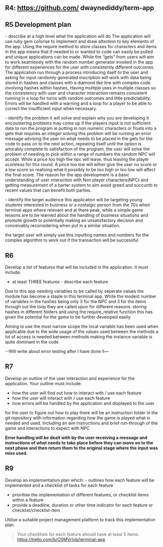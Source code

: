 
## R4: https://github.com/ dwaynediddy/term-app 

## R5 Development plan

- describe at a high level what the application will do
The application will use ruby gem colorise to implement and draw attention to key elements of the app. 
Using the require method to store classes for characters and items in the app means that if needed to or wanted to code can easily be pulled and unique applications can be made. While the “gets” from users will aim to work seamlessly with the random number generator invoked in the app for different experiences for the user with consistently different outcomes. The application run through a process introducing itself to the user and asking for input randomly generated inscription will work with data being stored in hashes and classes with a diamond like line with complex code involving hashes within hashes, Having multiple uses in multiple classes so the consistency with user and character interaction remains consistent running in a loop for turns with random outcomes and little predictability. Errors will be handled with a warning and a loop for a player to be able to correct the insufficient  input when necessary.

- identify the problem it will solve and explain why you are developing it
encountering problems may come up if the players input is not sufficient data to run the program ie putting in non numeric characters or floats into a gets that requires an integer solving this problem will be running an error message advising the user on what needs to be placed in the gets for the code to pass on to the next action, repeating itself until the option is amicably complete to satisfaction of the program. the user will solve the problem of needing to pick within a range of numbers the random NPC will accept. While a price too high the npc will leave, thus leaving the player scoreless for this round. A price too low will either give the user no score or a low score so realising what it possibly to be too high or too low will affect the final score.
The reason for the app development is a basic understanding of user interaction with Non player characters(NPC) and getting measurement of a barter system to aim avoid greed and succumb to recent values that can benefit both parties.

- identify the target audience
this application will be targeting young students interested in business or a nostalgic person from the 70s when terminal apps where relevant and at there peak, while a simple game lessons are to be learned about the handling of business situations and promote growth to potentially making an unsatisfactory decision and conceivably reconsidering when put in a similar situation. 

the target user will simply use this inputting names and numbers for the complex algorithm to work out if the transaction will be successful

## R6

Develop a list of features that will be included in the application. It must include:
- at least THREE features
- describe each feature

Due to this app needing variables to be called by seperate values the module has become a staple in this terminal app. While the modest number of variables in the hashes being only 3 for the NPC and 3 for the items through out the loop they are called upon for different reasons. storing hashes in different folders and using the require_relative function this has given the potential for the game to be further developed easily.

Aiming to use the most narrow scope the local variable has been used when applicable due to the wide usage of the values used between the methods a lot of access is needed between methods making the instance variable is quite dominant in the code 

--Will write about error testing after I have done it—


## R7

Develop an outline of the user interaction and experience for the application.
Your outline must include:
- how the user will find out how to interact with / use each feature
- how the user will interact with / use each feature
- how errors will be handled by the application and displayed to the user

for the user to figure out how to play there will be an instruction folder in the git repository with information regarding how the game is played what is needed and used. Including an aim instructions and brief run-through of the game and interactions to expect with NPC

**Error handling will be dealt with by the user receiving a message and instructions of what needs to take place before they can move on to the next phase and then return them to the original stage where the input was miss used.**

## R9
Develop an implementation plan which:
- outlines how each feature will be implemented and a checklist of tasks for each feature
- prioritise the implementation of different features, or checklist items within a feature
- provide a deadline, duration or other time indicator for each feature or checklist/checklist-item

Utilise a suitable project management platform to track this implementation plan

> Your checklists for each feature should have at least 5 items.
https://trello.com/b/OSMVrIvb/terminal-app


